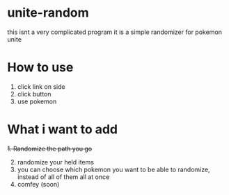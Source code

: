 # unite-random
this isnt a very complicated program
it is a simple randomizer for pokemon unite
# How to use
1. click link on side
2. click button
3. use pokemon

# What i want to add
~~1. Randomize the path you go~~  

2. randomize your held items
3. you can choose which pokemon you want to be able to randomize, instead of all of them all at once 
4. comfey (soon)
